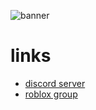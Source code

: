 ![banner](https://i.vgy.me/ry0P1f.png)


# links
* [discord server](discord.gg/hospital)
* [roblox group](https://www.roblox.com/groups/5809933/Central-Medical-Institute#!/about)






